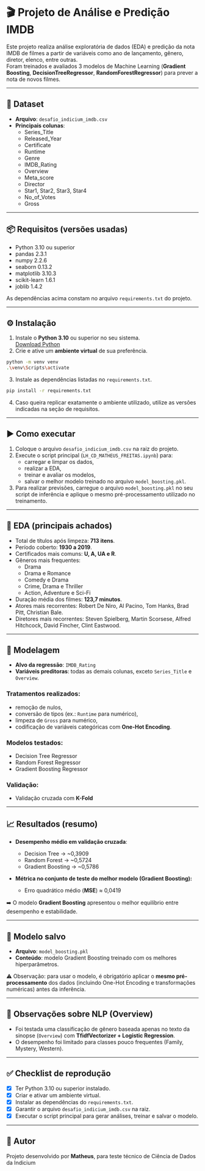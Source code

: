 # 🎬 Projeto de Análise e Predição IMDB

Este projeto realiza análise exploratória de dados (EDA) e predição da nota IMDB de filmes a partir de variáveis como ano de lançamento, gênero, diretor, elenco, entre outras.  
Foram treinados e avaliados 3 modelos de Machine Learning (**Gradient Boosting**, **DecisionTreeRegressor**, **RandomForestRegressor**) para prever a nota de novos filmes.

---

## 📁 Dataset

- **Arquivo**: `desafio_indicium_imdb.csv`  
- **Principais colunas**:  
  - Series_Title  
  - Released_Year  
  - Certificate  
  - Runtime  
  - Genre  
  - IMDB_Rating  
  - Overview  
  - Meta_score  
  - Director  
  - Star1, Star2, Star3, Star4  
  - No_of_Votes  
  - Gross  

---

## 📦 Requisitos (versões usadas)

- Python 3.10 ou superior  
- pandas 2.3.1  
- numpy 2.2.6  
- seaborn 0.13.2  
- matplotlib 3.10.3  
- scikit-learn 1.6.1  
- joblib 1.4.2  

As dependências acima constam no arquivo `requirements.txt` do projeto.

---

## ⚙️ Instalação

1. Instale o **Python 3.10** ou superior no seu sistema.  
[Download Python](https://www.python.org/downloads/)  
2. Crie e ative um **ambiente virtual** de sua preferência.
```bash
python -m venv venv
.\venv\Scripts\activate
```
3. Instale as dependências listadas no `requirements.txt`.  
```bash
pip install -r requirements.txt
```
4. Caso queira replicar exatamente o ambiente utilizado, utilize as versões indicadas na seção de requisitos.  

---

## ▶️ Como executar

1. Coloque o arquivo `desafio_indicium_imdb.csv` na raiz do projeto.  
2. Execute o script principal (`LH_CD_MATHEUS_FREITAS.ipynb`) para:  
   - carregar e limpar os dados,  
   - realizar a EDA,  
   - treinar e avaliar os modelos,  
   - salvar o melhor modelo treinado no arquivo `model_boosting.pkl`.  
3. Para realizar previsões, carregue o arquivo `model_boosting.pkl` no seu script de inferência e aplique o mesmo pré-processamento utilizado no treinamento.  

---

## 🔎 EDA (principais achados)

- Total de títulos após limpeza: **713 itens**.  
- Período coberto: **1930 a 2019**.  
- Certificados mais comuns: **U, A, UA e R**.  
- Gêneros mais frequentes:  
  - Drama  
  - Drama e Romance  
  - Comedy e Drama  
  - Crime, Drama e Thriller  
  - Action, Adventure e Sci-Fi  
- Duração média dos filmes: **123,7 minutos**.  
- Atores mais recorrentes: Robert De Niro, Al Pacino, Tom Hanks, Brad Pitt, Christian Bale.  
- Diretores mais recorrentes: Steven Spielberg, Martin Scorsese, Alfred Hitchcock, David Fincher, Clint Eastwood.  

---

## 🧪 Modelagem

- **Alvo da regressão**: `IMDB_Rating`  
- **Variáveis preditoras**: todas as demais colunas, exceto `Series_Title` e `Overview`.  

### Tratamentos realizados:
- remoção de nulos,  
- conversão de tipos (ex.: `Runtime` para numérico),  
- limpeza de `Gross` para numérico,  
- codificação de variáveis categóricas com **One-Hot Encoding**.  

### Modelos testados:
- Decision Tree Regressor  
- Random Forest Regressor  
- Gradient Boosting Regressor  

### Validação:
- Validação cruzada com **K-Fold**  

---

## 📈 Resultados (resumo)

- **Desempenho médio em validação cruzada**:  
  - Decision Tree → ~0,3909  
  - Random Forest → ~0,5724  
  - Gradient Boosting → ~0,5786  

- **Métrica no conjunto de teste do melhor modelo (Gradient Boosting):**  
  - Erro quadrático médio (**MSE**) ≈ 0,0419  

➡️ O modelo **Gradient Boosting** apresentou o melhor equilíbrio entre desempenho e estabilidade.  

---

## 💾 Modelo salvo

- **Arquivo**: `model_boosting.pkl`  
- **Conteúdo**: modelo Gradient Boosting treinado com os melhores hiperparâmetros.  

⚠️ Observação: para usar o modelo, é obrigatório aplicar o **mesmo pré-processamento** dos dados (incluindo One-Hot Encoding e transformações numéricas) antes da inferência.  

---

## 🧠 Observações sobre NLP (Overview)

- Foi testada uma classificação de gênero baseada apenas no texto da sinopse (`Overview`) com **TfidfVectorizer + Logistic Regression**.  
- O desempenho foi limitado para classes pouco frequentes (Family, Mystery, Western).  

---

## ✅ Checklist de reprodução

- [x] Ter Python 3.10 ou superior instalado.  
- [x] Criar e ativar um ambiente virtual.  
- [x] Instalar as dependências do `requirements.txt`.  
- [x] Garantir o arquivo `desafio_indicium_imdb.csv` na raiz.  
- [x] Executar o script principal para gerar análises, treinar e salvar o modelo.  

---

## 👤 Autor

Projeto desenvolvido por **Matheus**, para teste técnico de Ciência de Dados da Indicium  
